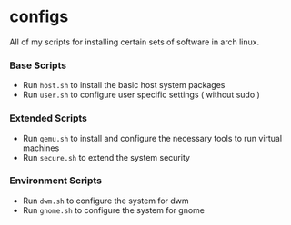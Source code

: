 # configs
All of my scripts for installing certain sets of software in arch linux.


### Base Scripts
* Run `host.sh` to install the basic host system packages
* Run `user.sh` to configure user specific settings ( without sudo )

### Extended Scripts
* Run `qemu.sh` to install and configure the necessary tools to run virtual machines
* Run `secure.sh` to extend the system security

### Environment Scripts
* Run `dwm.sh` to configure the system for dwm
* Run `gnome.sh` to configure the system for gnome
